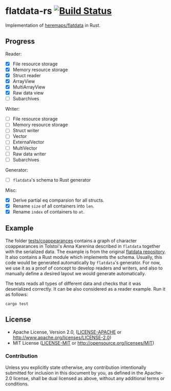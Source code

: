 # flatdata-rs [![Build Status](https://travis-ci.org/boxdot/flatdata-rs.svg?branch=master)](https://travis-ci.org/boxdot/flatdata-rs)

Implementation of [heremaps/flatdata](https://github.com/heremaps/flatdata) in Rust.

## Progress

Reader:

* [x] File resource storage
* [x] Memory resource storage
* [x] Struct reader
* [x] ArrayView
* [x] MultiArrayView
* [x] Raw data view
* [ ] Subarchives

Writer:

* [ ] File resource storage
* [ ] Memory resource storage
* [ ] Struct writer
* [ ] Vector
* [ ] ExternalVector
* [ ] MultiVector
* [ ] Raw data writer
* [ ] Subarchives

Generator:

* [ ] `flatdata`'s schema to Rust generator

Misc:

* [x] Derive partial eq comparsion for all structs.
* [x] Rename `size` of all containers into `len`.
* [x] Rename `index` of containers to `at`.

## Example

The folder [tests/coappearances](tests/coappearances) contains a graph of character coappearances in Tolstoi's Anna Karenina described in `flatdata` together with the serialized data. The example is from the original [flatdata repository](https://github.com/heremaps/flatdata). It also contains a Rust module which implements the schema. Usually, this code would be generated automatically by `flatdata`'s generator. For now, we use it as a proof of concept to develop readers and writers, and also to manually define a desired layout we would generate automatically.

The tests reads all types of different data and checks that it was deserialized correctly. It can be also considered as a reader example. Run it as follows:

```shell
cargo test
```

## License

 * Apache License, Version 2.0, ([LICENSE-APACHE](LICENSE-APACHE) or
   http://www.apache.org/licenses/LICENSE-2.0)
 * MIT License ([LICENSE-MIT](LICENSE-MIT) or
   http://opensource.org/licenses/MIT)

### Contribution

Unless you explicitly state otherwise, any contribution intentionally submitted
for inclusion in this document by you, as defined in the Apache-2.0 license,
shall be dual licensed as above, without any additional terms or conditions.
